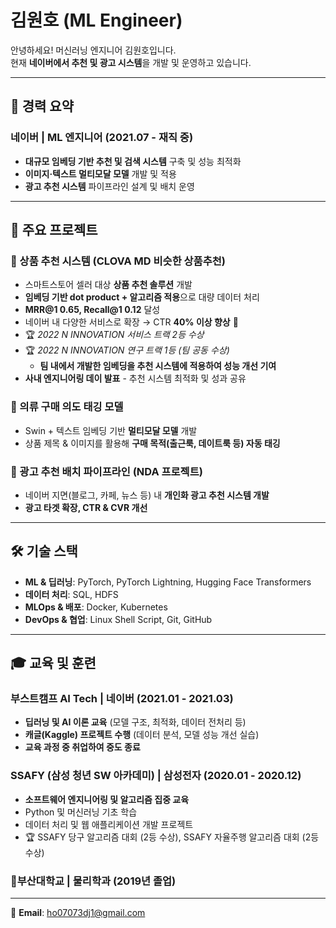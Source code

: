 # 김원호 (ML Engineer)  

안녕하세요! 머신러닝 엔지니어 김원호입니다.  
현재 **네이버에서 추천 및 광고 시스템**을 개발 및 운영하고 있습니다.  

---

## 📌 경력 요약  
### **네이버 | ML 엔지니어** (2021.07 - 재직 중)  
- **대규모 임베딩 기반 추천 및 검색 시스템** 구축 및 성능 최적화  
- **이미지·텍스트 멀티모달 모델** 개발 및 적용  
- **광고 추천 시스템** 파이프라인 설계 및 배치 운영  

---

## 🚀 주요 프로젝트  

### 📌 상품 추천 시스템 (CLOVA MD 비슷한 상품추천)  
- 스마트스토어 셀러 대상 **상품 추천 솔루션** 개발  
- **임베딩 기반 dot product + 알고리즘 적용**으로 대량 데이터 처리  
- **MRR@1 0.65, Recall@1 0.12** 달성  
- 네이버 내 다양한 서비스로 확장 → CTR **40% 이상 향상** 🚀  
- 🏆 *2022 N INNOVATION 서비스 트랙 2등 수상*  
- 🏆 *2022 N INNOVATION 연구 트랙 1등 (팀 공동 수상)*  
  - **팀 내에서 개발한 임베딩을 추천 시스템에 적용하여 성능 개선 기여**  
- **사내 엔지니어링 데이 발표** - 추천 시스템 최적화 및 성과 공유  

### 📌 의류 구매 의도 태깅 모델  
- Swin + 텍스트 임베딩 기반 **멀티모달 모델** 개발  
- 상품 제목 & 이미지를 활용해 **구매 목적(출근룩, 데이트룩 등) 자동 태깅**  

### 📌 광고 추천 배치 파이프라인 (NDA 프로젝트)  
- 네이버 지면(블로그, 카페, 뉴스 등) 내 **개인화 광고 추천 시스템 개발**  
- **광고 타겟 확장, CTR & CVR 개선**  

---

## 🛠 기술 스택  
- **ML & 딥러닝**: PyTorch, PyTorch Lightning, Hugging Face Transformers  
- **데이터 처리**: SQL, HDFS  
- **MLOps & 배포**: Docker, Kubernetes  
- **DevOps & 협업**: Linux Shell Script, Git, GitHub  

---

## 🎓 교육 및 훈련  

### 부스트캠프 AI Tech | 네이버 (2021.01 - 2021.03)  
- **딥러닝 및 AI 이론 교육** (모델 구조, 최적화, 데이터 전처리 등)  
- **캐글(Kaggle) 프로젝트 수행** (데이터 분석, 모델 성능 개선 실습)  
- **교육 과정 중 취업하여 중도 종료**

### SSAFY (삼성 청년 SW 아카데미) | 삼성전자 (2020.01 - 2020.12)  
- **소프트웨어 엔지니어링 및 알고리즘 집중 교육**  
- Python 및 머신러닝 기초 학습  
- 데이터 처리 및 웹 애플리케이션 개발 프로젝트  
- 🏆 SSAFY 당구 알고리즘 대회 (2등 수상), SSAFY 자율주행 알고리즘 대회 (2등 수상)

### 부산대학교 | 물리학과 (2019년 졸업)

---

📧 **Email**: ho07073dj1@gmail.com  
